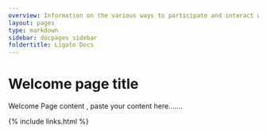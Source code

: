 ```yaml
---
overview: Information on the various ways to participate and interact with the Ligato community.
layout: pages
type: markdown
sidebar: docpages_sidebar
foldertitle: Ligato Docs
---
```




# Welcome page title


Welcome Page content  , paste your content here.......




{% include links.html %}
